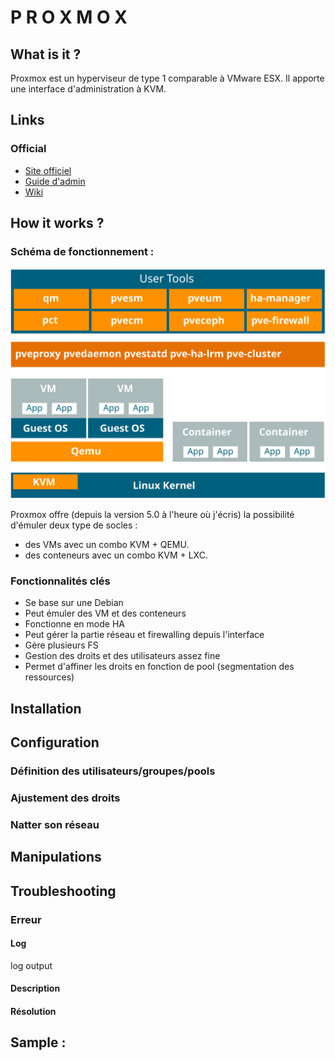 P R O X M O X
==============================

What is it ?
-----------------------------

Proxmox est un hyperviseur de type 1 comparable à VMware ESX.
Il apporte une interface d'administration à KVM.

Links
-----------------------------

### Official

* [Site officiel](https://www.proxmox.com/en/)
* [Guide d'admin](https://pve.proxmox.com/pve-docs/pve-admin-guide.html)
* [Wiki](https://pve.proxmox.com/wiki/Main_Page)


How it works ?
-----------------------------

### Schéma de fonctionnement :

![schema_fonctionnement_proxmox](Pictures/proxmox_schema.jpg)

Proxmox offre (depuis la version 5.0 à l'heure où j'écris) la possibilité d'émuler deux type de socles :

* des VMs avec un combo KVM + QEMU.
* des conteneurs avec un combo KVM + LXC.

### Fonctionnalités clés 

* Se base sur une Debian
* Peut émuler des VM et des conteneurs
* Fonctionne en mode HA
* Peut gérer la partie réseau et firewalling depuis l'interface
* Gère plusieurs FS
* Gestion des droits et des utilisateurs assez fine
* Permet d'affiner les droits en fonction de pool (segmentation des ressources)

Installation
-----------------------------

Configuration
-----------------------------

### Définition des utilisateurs/groupes/pools

### Ajustement des droits

### Natter son réseau


Manipulations
-----------------------------

Troubleshooting
-----------------------------

### Erreur

#### Log

  log output

#### Description

#### Résolution

Sample :
-----------------------------
